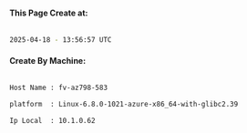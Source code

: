 
   
#### This Page Create at:

```bash

2025-04-18 - 13:56:57 UTC

```

#### Create By Machine:

```bash

Host Name : fv-az798-583

platform  : Linux-6.8.0-1021-azure-x86_64-with-glibc2.39

Ip Local  : 10.1.0.62

```


